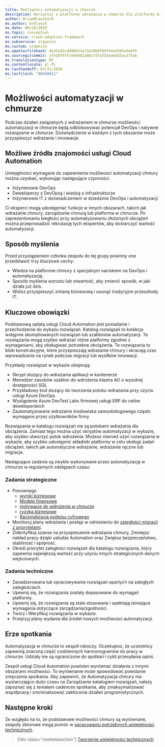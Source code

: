 ```yaml
---
title: Możliwości automatyzacji w chmurze
description: Korzystaj z platformy wdrażania w chmurze dla platformy Azure, aby zrozumieć tworzenie możliwości automatyzacji chmury w celu przyspieszenia wdrażania i innowacji.
author: BrianBlanchard
ms.author: brblanch
ms.date: 09/10/2019
ms.topic: conceptual
ms.service: cloud-adoption-framework
ms.subservice: organize
ms.custom: organize
ms.openlocfilehash: 8e35ed2cdd90b51e13a29b0709f44ad395e9e0fb
ms.sourcegitcommit: afe10f97fc0e0402a881fdfa55dadebd3aca75ab
ms.translationtype: MT
ms.contentlocale: pl-PL
ms.lasthandoff: 03/31/2020
ms.locfileid: "80428611"
---
```

# <a name="cloud-automation-capabilities"></a>Możliwości automatyzacji w chmurze

Podczas działań związanych z wdrażaniem w chmurze możliwości automatyzacji w chmurze będą odblokowywać potencjał DevOps i natywne rozwiązanie w chmurze. Doświadczenie w każdym z tych obszarów może przyspieszyć wdrażanie i innowacje.

## <a name="possible-sources-for-cloud-automation-expertise"></a>Możliwe źródła znajomości usługi Cloud Automation

Umiejętności wymagane do zapewnienia możliwości automatyzacji chmury można uzyskać, wykonując następujące czynności:

- Inżynierowie DevOps
- Deweloperzy z DevOpsą i wiedzą o infrastrukturze
- Inżynierowie IT z doświadczeniem w dziedzinie DevOps i automatyzacji

Ci eksperci mogą udostępniać funkcje w innych obszarach, takich jak wdrażanie chmury, zarządzanie chmurą lub platforma w chmurze. Po zaprezentowaniu biegłości przy automatyzowaniu złożonych obciążeń można przeprowadzić rekrutację tych ekspertów, aby dostarczyć wartość automatyzacji.

## <a name="mindset"></a>Sposób myślenia

Przed przystąpieniem członka zespołu do tej grupy powinny one przedstawić trzy kluczowe cechy:

- Wiedza na platformie chmury z specjalnym naciskiem na DevOps i automatyzację.
- Sposób myślenia wzrostu lub otwartość, aby zmienić sposób, w jaki działa już dziś.
- Wolisz przyspieszyć zmianę biznesową i usunąć tradycyjne przeszkody IT.

## <a name="key-responsibilities"></a>Kluczowe obowiązki

Podstawową opłatą usługi Cloud Automation jest posiadanie i przechodzenie do wykazu rozwiązań. Katalog rozwiązań to kolekcja wstępnie skompilowanych rozwiązań lub szablonów automatyzacji. Te rozwiązania mogą szybko wdrażać różne platformy zgodnie z wymaganiami, aby obsługiwać potrzebne obciążenia. Te rozwiązania to bloki konstrukcyjne, które przyspieszają wdrażanie chmury i skracają czas wprowadzania na rynek podczas migracji lub wysiłków innowacji.

Przykłady rozwiązań w wykazie obejmują:

- Skrypt służący do wdrażania aplikacji w kontenerze
- Menedżer zasobów szablon do wdrożenia klastra AO o wysokiej dostępności SQL
- Przykładowy kod służący do tworzenia potoku wdrażania przy użyciu usługi Azure DevOps
- Wystąpienie Azure DevTest Labs firmowej usługi ERP do celów deweloperskich
- Zautomatyzowane wdrażanie środowiska samoobsługowego często wymagane przez użytkowników firmy

Rozwiązania w katalogu rozwiązań nie są potokami wdrażania dla obciążenia. Zamiast tego można użyć skryptów automatyzacji w wykazie, aby szybko utworzyć potok wdrożenia. Możesz również użyć rozwiązania w wykazie, aby szybko udostępnić składniki platformy w celu obsługi zadań obciążeń, takich jak automatyczne wdrażanie, wdrażanie ręczne lub migracja.

Następujące zadania są zwykle wykonywane przez automatyzację w chmurze w regularnych odstępach czasu:

### <a name="strategic-tasks"></a>Zadania strategiczne

- Ponownego
  - [wyniki biznesowe](../strategy/business-outcomes/index.md)
  - [Modele finansowe](../strategy/financial-models.md)
  - [motywacje do wdrożenia w chmurze](../strategy/motivations.md)
  - [ryzyka biznesowe](../govern/policy-compliance/risk-tolerance.md)
  - [Racjonalizacja podpisu cyfrowego](../digital-estate/index.md)
- Monitoruj plany wdrażania i postęp w odniesieniu do [zaległości migracji z priorytetami](../migrate/migration-considerations/assess/release-iteration-backlog.md).
- Zidentyfikuj szanse na przyspieszenie wdrażania chmury, Zmniejsz nakład pracy dzięki usłudze Automation oraz Zwiększ bezpieczeństwo, stabilność i spójność.
- Określ priorytet zaległości rozwiązań dla katalogu rozwiązania, który zapewnia największą wartość przy użyciu innych strategicznych danych wejściowych.

### <a name="technical-tasks"></a>Zadania techniczne

- Zanadzorowana lub opracowywanie rozwiązań opartych na zaległych zaległościach.
- Upewnij się, że rozwiązania zostały dopasowane do wymagań platformy.
- Upewnij się, że rozwiązania są stale stosowane i spełniają istniejące wymagania dotyczące zarządzania/zgodności.
- Twórz i Weryfikuj rozwiązania w wykazie.
- Przejrzyj plany wydania dla źródeł nowych możliwości automatyzacji.

## <a name="meeting-cadence"></a>Erze spotkania

Automatyzacja w chmurze to zespół roboczy. Oczekujesz, że uczestnicy zapewnią znaczną część codziennych harmonogramów do pracy w chmurze. Udziały nie są ograniczone do spotkań i cykli przesyłania opinii.

Zespół usługi Cloud Automation powinien wyrównać działania z innymi obszarami możliwości. To wyrównanie może spowodować powstanie zmęczenia spotkania. Aby zapewnić, że Automatyzacja chmury ma wystarczająco dużo czasu na Zarządzanie katalogiem rozwiązań, należy zapoznać się z tematem cadences spotkania, aby zmaksymalizować współpracę i zminimalizować zakłócenia działań programistycznych.

## <a name="next-steps"></a>Następne kroki

Ze względu na to, że podstawowe możliwości chmury są wyrównane, zespoły zbiorowe mogą pomóc w [opracowaniu potrzebnych umiejętności technicznych](./suggested-skills.md).

> [!div class="nextstepaction"]
> [Tworzenie umiejętności technicznych](./suggested-skills.md)
